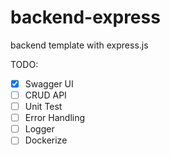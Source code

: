 # backend-express
backend template with express.js


TODO:
- [x] Swagger UI
- [ ] CRUD API
- [ ] Unit Test
- [ ] Error Handling
- [ ] Logger
- [ ] Dockerize